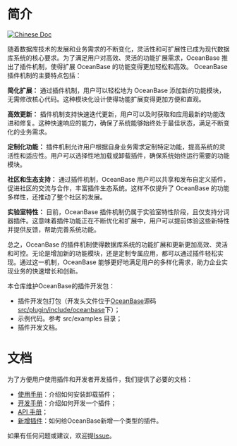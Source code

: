 # 简介
<div align="left">

[![Chinese Doc](https://img.shields.io/badge/文档-简体中文-blue)](https://oceanbase.github.io/oceanbase-plugin-dev-kit/)

</div>

随着数据库技术的发展和业务需求的不断变化，灵活性和可扩展性已成为现代数据库系统的核心要求。为了满足用户对高效、灵活的功能扩展需求，OceanBase 推出了插件机制，使得扩展 OceanBase 的功能变得更加轻松和高效。 OceanBase 插件机制的主要特点包括：

**简化扩展：** 通过插件机制，用户可以轻松地为 OceanBase 添加新的功能模块，无需修改核心代码。这种模块化设计使得功能扩展变得更加方便和直观。

**高效更新：** 插件机制支持快速迭代更新，用户可以及时获取和应用最新的功能改进和修复。这种快速响应的能力，确保了系统能够始终处于最佳状态，满足不断变化的业务需求。

**定制化功能：** 插件机制允许用户根据自身业务需求定制特定功能，提高系统的灵活性和适应性。用户可以选择性地加载或卸载插件，确保系统始终运行需要的功能模块。

**社区和生态支持：** 通过插件机制，OceanBase 用户可以共享和发布自定义插件，促进社区的交流与合作，丰富插件生态系统。这样不仅提升了 OceanBase 的功能多样性，还推动了整个社区的发展。

**实验室特性：** 目前，OceanBase 插件机制仍属于实验室特性阶段，且仅支持分词器插件。这意味着插件功能正在不断优化和扩展中，用户可以提前体验这些新特性并提供反馈，帮助完善系统功能。

总之，OceanBase 的插件机制使得数据库系统的功能扩展和更新更加高效、灵活和可控。无论是增加新的功能模块，还是定制专属应用，都可以通过插件轻松实现。通过这一机制，OceanBase 能够更好地满足用户的多样化需求，助力企业实现业务的快速增长和创新。

本仓库维护OceanBase的插件开发包：
- 插件开发包打包（开发头文件位于[OceanBase](https://github.com/oceanbase/oceanbase)源码[src/plugin/include/oceanbase](https://github.com/oceanbase/oceanbase/tree/master/src/plugin/include/oceanbase)下）；
- 示例代码。参考 src/examples 目录；
- 插件开发文档。

# 文档
为了方便用户使用插件和开发者开发插件，我们提供了必要的文档：

- [使用手册](https://oceanbase.github.io/oceanbase-plugin-dev-kit/user-guide/)：介绍如何安装卸载插件；
- [开发手册](https://oceanbase.github.io/oceanbase-plugin-dev-kit/how-to-dev/)：介绍如何开发一个插件；
- [API 手册](https://oceanbase.github.io/oceanbase-plugin-dev-kit/doxy/html/index.html)；
- [新增插件](https://oceanbase.github.io/oceanbase-plugin-dev-kit/add-new-plugin/)：如何给OceanBase新增一个类型的插件。

如果有任何问题或建议，欢迎提[Issue](https://github.com/oceanbase/oceanbase-plugin-dev-kit/issues)。
